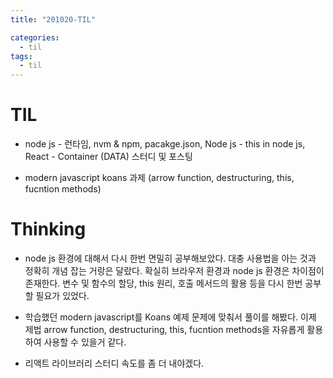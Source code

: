 ```yaml
---
title: "201020-TIL"

categories:
  - til
tags:
  - til
---
```


# TIL
 - node js - 런타임, nvm & npm, pacakge.json, Node js - this in node js, React - Container (DATA) 스터디 및 포스팅

 - modern javascript koans 과제 (arrow function, destructuring, this, fucntion methods)

 

# Thinking
 - node js 환경에 대해서 다시 한번 면밀히 공부해보았다. 대충 사용법을 아는 것과 정확히 개념 잡는 거랑은 달랐다. 확실히 브라우저 환경과 node js 환경은 차이점이 존재한다. 변수 및 함수의 할당, this 원리, 호출 메서드의 활용 등을 다시 한번 공부할 필요가 있었다.

 - 학습했던 modern javascript를 Koans 예제 문제에 맞춰서 풀이를 해봤다. 이제 제법 arrow function, destructuring, this, fucntion methods을 자유롭게 활용하여 사용할 수 있을거 같다.

 - 리액트 라이브러리 스터디 속도를 좀 더 내야겠다.